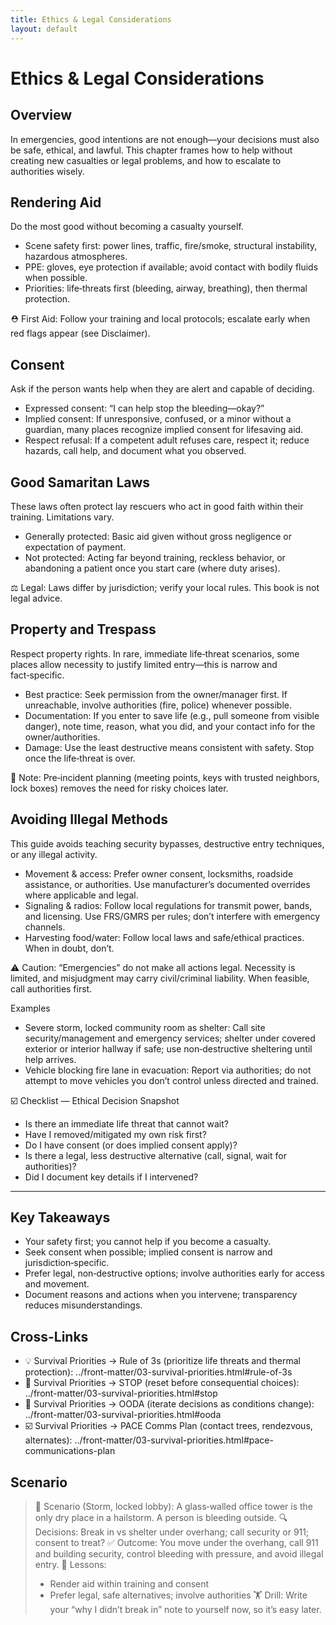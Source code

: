 ```yaml
---
title: Ethics & Legal Considerations
layout: default
---
```


# Ethics & Legal Considerations

## Overview
In emergencies, good intentions are not enough—your decisions must also be safe, ethical, and lawful. This chapter frames how to help without creating new casualties or legal problems, and how to escalate to authorities wisely.

## Rendering Aid
Do the most good without becoming a casualty yourself.

- Scene safety first: power lines, traffic, fire/smoke, structural instability, hazardous atmospheres.
- PPE: gloves, eye protection if available; avoid contact with bodily fluids when possible.
- Priorities: life‑threats first (bleeding, airway, breathing), then thermal protection.

⛑️ First Aid: Follow your training and local protocols; escalate early when red flags appear (see Disclaimer).

## Consent
Ask if the person wants help when they are alert and capable of deciding.

- Expressed consent: “I can help stop the bleeding—okay?”
- Implied consent: If unresponsive, confused, or a minor without a guardian, many places recognize implied consent for lifesaving aid.
- Respect refusal: If a competent adult refuses care, respect it; reduce hazards, call help, and document what you observed.

## Good Samaritan Laws
These laws often protect lay rescuers who act in good faith within their training. Limitations vary.

- Generally protected: Basic aid given without gross negligence or expectation of payment.
- Not protected: Acting far beyond training, reckless behavior, or abandoning a patient once you start care (where duty arises).

⚖️ Legal: Laws differ by jurisdiction; verify your local rules. This book is not legal advice.

## Property and Trespass
Respect property rights. In rare, immediate life‑threat scenarios, some places allow necessity to justify limited entry—this is narrow and fact‑specific.

- Best practice: Seek permission from the owner/manager first. If unreachable, involve authorities (fire, police) whenever possible.
- Documentation: If you enter to save life (e.g., pull someone from visible danger), note time, reason, what you did, and your contact info for the owner/authorities.
- Damage: Use the least destructive means consistent with safety. Stop once the life‑threat is over.

📝 Note: Pre‑incident planning (meeting points, keys with trusted neighbors, lock boxes) removes the need for risky choices later.

## Avoiding Illegal Methods
This guide avoids teaching security bypasses, destructive entry techniques, or any illegal activity.

- Movement & access: Prefer owner consent, locksmiths, roadside assistance, or authorities. Use manufacturer’s documented overrides where applicable and legal.
- Signaling & radios: Follow local regulations for transmit power, bands, and licensing. Use FRS/GMRS per rules; don’t interfere with emergency channels.
- Harvesting food/water: Follow local laws and safe/ethical practices. When in doubt, don’t.

⚠️ Caution: “Emergencies” do not make all actions legal. Necessity is limited, and misjudgment may carry civil/criminal liability. When feasible, call authorities first.

Examples
- Severe storm, locked community room as shelter: Call site security/management and emergency services; shelter under covered exterior or interior hallway if safe; use non‑destructive sheltering until help arrives.
- Vehicle blocking fire lane in evacuation: Report via authorities; do not attempt to move vehicles you don’t control unless directed and trained.

☑️ Checklist — Ethical Decision Snapshot
- Is there an immediate life threat that cannot wait?
- Have I removed/mitigated my own risk first?
- Do I have consent (or does implied consent apply)?
- Is there a legal, less destructive alternative (call, signal, wait for authorities)?
- Did I document key details if I intervened?

---

## Key Takeaways
- Your safety first; you cannot help if you become a casualty.
- Seek consent when possible; implied consent is narrow and jurisdiction‑specific.
- Prefer legal, non‑destructive options; involve authorities early for access and movement.
- Document reasons and actions when you intervene; transparency reduces misunderstandings.

## Cross-Links
- 💡 Survival Priorities → Rule of 3s (prioritize life threats and thermal protection): ../front-matter/03-survival-priorities.html#rule-of-3s
- 📝 Survival Priorities → STOP (reset before consequential choices): ../front-matter/03-survival-priorities.html#stop
- 📝 Survival Priorities → OODA (iterate decisions as conditions change): ../front-matter/03-survival-priorities.html#ooda
- ☑️ Survival Priorities → PACE Comms Plan (contact trees, rendezvous, alternates): ../front-matter/03-survival-priorities.html#pace-communications-plan

## Scenario

> 🧭 Scenario (Storm, locked lobby): A glass‑walled office tower is the only dry place in a hailstorm. A person is bleeding outside.
> 🔍 Decisions: Break in vs shelter under overhang; call security or 911; consent to treat?
> ✅ Outcome: You move under the overhang, call 911 and building security, control bleeding with pressure, and avoid illegal entry.
> 🧠 Lessons:
> - Render aid within training and consent
> - Prefer legal, safe alternatives; involve authorities
> 🏋️ Drill: Write your “why I didn’t break in” note to yourself now, so it’s easy later.
